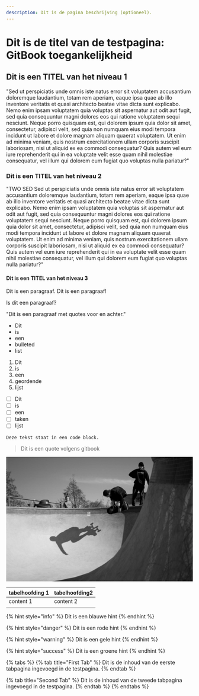 ```yaml
---
description: Dit is de pagina beschrijving (optioneel).
---
```


# Dit is de titel van de testpagina: GitBook toegankelijkheid

## Dit is een TITEL van het niveau 1

"Sed ut perspiciatis unde omnis iste natus error sit voluptatem accusantium doloremque laudantium, totam rem aperiam, eaque ipsa quae ab illo inventore veritatis et quasi architecto beatae vitae dicta sunt explicabo. Nemo enim ipsam voluptatem quia voluptas sit aspernatur aut odit aut fugit, sed quia consequuntur magni dolores eos qui ratione voluptatem sequi nesciunt. Neque porro quisquam est, qui dolorem ipsum quia dolor sit amet, consectetur, adipisci velit, sed quia non numquam eius modi tempora incidunt ut labore et dolore magnam aliquam quaerat voluptatem. Ut enim ad minima veniam, quis nostrum exercitationem ullam corporis suscipit laboriosam, nisi ut aliquid ex ea commodi consequatur? Quis autem vel eum iure reprehenderit qui in ea voluptate velit esse quam nihil molestiae consequatur, vel illum qui dolorem eum fugiat quo voluptas nulla pariatur?"

### Dit is een TITEL van het niveau 2

"TWO SED Sed ut perspiciatis unde omnis iste natus error sit voluptatem accusantium doloremque laudantium, totam rem aperiam, eaque ipsa quae ab illo inventore veritatis et quasi architecto beatae vitae dicta sunt explicabo. Nemo enim ipsam voluptatem quia voluptas sit aspernatur aut odit aut fugit, sed quia consequuntur magni dolores eos qui ratione voluptatem sequi nesciunt. Neque porro quisquam est, qui dolorem ipsum quia dolor sit amet, consectetur, adipisci velit, sed quia non numquam eius modi tempora incidunt ut labore et dolore magnam aliquam quaerat voluptatem. Ut enim ad minima veniam, quis nostrum exercitationem ullam corporis suscipit laboriosam, nisi ut aliquid ex ea commodi consequatur? Quis autem vel eum iure reprehenderit qui in ea voluptate velit esse quam nihil molestiae consequatur, vel illum qui dolorem eum fugiat quo voluptas nulla pariatur?"

#### Dit is een TITEL van het niveau 3



Dit is een paragraaf. Dit is een paragraaf!

Is dit een paragraaf?

"Dit is een paragraaf met quotes voor en achter."



* Dit 
* is 
* een
* bulleted
* list

1. Dit 
2. is 
3. een 
4. geordende
5. lijst

* [ ] Dit 
* [ ] is 
* [ ] een
* [ ] taken
* [ ] lijst

```text
Deze tekst staat in een code block.
```

> Dit is een quote volgens gitbook

![](../.gitbook/assets/922542_10200977977474285_936822962_o-2.jpg)

| tabelhoofding 1 | tabelhoofding2 |
| :--- | :--- |
| content 1 | content 2 |
|  |  |

{% hint style="info" %}
Dit is een blauwe hint
{% endhint %}

{% hint style="danger" %}
Dit is een rode hint
{% endhint %}

{% hint style="warning" %}
Dit is een gele hint
{% endhint %}

{% hint style="success" %}
Dit is een groene hint
{% endhint %}

{% tabs %}
{% tab title="First Tab" %}
Dit is de inhoud van de eerste tabpagina ingevoegd in de testpagina.
{% endtab %}

{% tab title="Second Tab" %}
Dit is de inhoud van de tweede tabpagina ingevoegd in de testpagina.
{% endtab %}
{% endtabs %}



